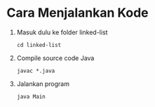 # Cara Menjalankan Kode 

1. Masuk dulu ke folder linked-list

    ```
    cd linked-list
    ```

2. Compile source code Java

    ```
    javac *.java
    ```

3. Jalankan program

    ```
    java Main
    ```